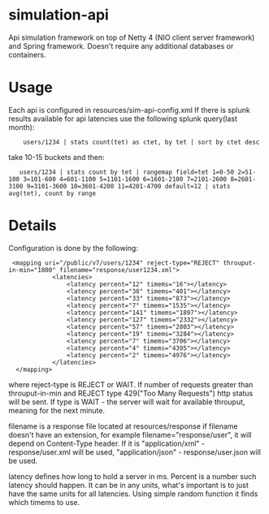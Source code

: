 simulation-api
==========================

Api simulation framework on top of Netty 4 (NIO client server framework) and Spring framework. 
Doesn't require any additional databases or containers.

Usage
==========================
Each api is configured in resources/sim-api-config.xml
If there is splunk results available for api latencies use the following splunk query(last month):

        users/1234 | stats count(tet) as ctet, by tet | sort by ctet desc
        
take 10-15 buckets and then:

       users/1234 | stats count by tet | rangemap field=tet 1=0-50 2=51-100 3=101-600 4=601-1100 5=1101-1600 6=1601-2100 7=2101-2600 8=2601-3100 9=3101-3600 10=3601-4200 11=4201-4700 default=12 | stats avg(tet), count by range

Details
==========================
Configuration is done by the following:

     <mapping uri="/public/v7/users/1234" reject-type="REJECT" throuput-in-min="1800" filename="response/user1234.xml">
                <latencies>
                    <latency percent="12" timems="16"></latency>
                    <latency percent="38" timems="401"></latency>
                    <latency percent="33" timems="873"></latency>
                    <latency percent="7" timems="1535"></latency>
                    <latency percent="141" timems="1897"></latency>
                    <latency percent="127" timems="2332"></latency>
                    <latency percent="57" timems="2803"></latency>
                    <latency percent="19" timems="3284"></latency>
                    <latency percent="7" timems="3706"></latency>
                    <latency percent="4" timems="4395"></latency>
                    <latency percent="2" timems="4976"></latency>
                </latencies>
      </mapping>
where reject-type is REJECT or WAIT. If number of requests greater than throuput-in-min and REJECT type 
429("Too Many Requests") http status will be sent. If type is WAIT - the server will wait for available throuput, meaning
for the next minute.

filename is a response file located at resources/response
if filename doesn't have an extension, for example filename="response/user", it will depend on Content-Type header.
If it is "application/xml" - response/user.xml will be used, "application/json" - response/user.json will be used.

latency defines how long to hold a server in ms. Percent is a number such latency should happen. It can be in any units, 
what's important is to just have the same units for all latencies.
Using simple random function it finds which timems to use.
            